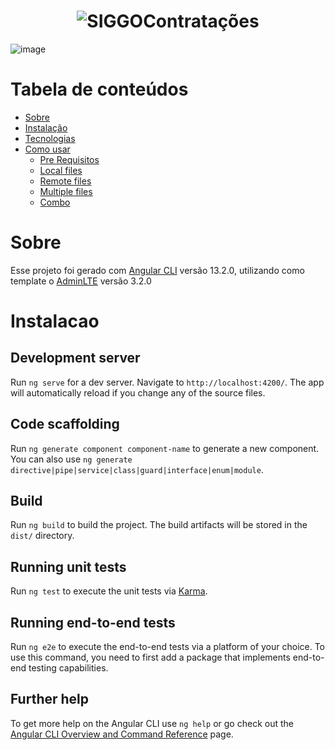 <h1 align="center">
  <img alt="SIGGOContratações" title="#SIGGOContratações" src="https://user-images.githubusercontent.com/69858181/169547033-a91c483f-be7e-4e83-b7b2-518da1399e40.png" />
</h1>

![image](https://user-images.githubusercontent.com/69858181/169547033-a91c483f-be7e-4e83-b7b2-518da1399e40.png)


Tabela de conteúdos
=================
<!--ts-->
   * [Sobre](#Sobre)
   * [Instalação](#instalacao)
   * [Tecnologias](#tecnologias)
   * [Como usar](#como-usar)
      * [Pre Requisitos](#pre-requisitos)
      * [Local files](#local-files)
      * [Remote files](#remote-files)
      * [Multiple files](#multiple-files)
      * [Combo](#combo)

<!--te-->








# Sobre
Esse projeto foi gerado com [Angular CLI](https://github.com/angular/angular-cli) versão 13.2.0, utilizando como template o [AdminLTE](https://adminlte.io/themes/v3/index3.html) versão 3.2.0


# Instalacao




## Development server

Run `ng serve` for a dev server. Navigate to `http://localhost:4200/`. The app will automatically reload if you change any of the source files.

## Code scaffolding

Run `ng generate component component-name` to generate a new component. You can also use `ng generate directive|pipe|service|class|guard|interface|enum|module`.

## Build

Run `ng build` to build the project. The build artifacts will be stored in the `dist/` directory.

## Running unit tests

Run `ng test` to execute the unit tests via [Karma](https://karma-runner.github.io).

## Running end-to-end tests

Run `ng e2e` to execute the end-to-end tests via a platform of your choice. To use this command, you need to first add a package that implements end-to-end testing capabilities.

## Further help

To get more help on the Angular CLI use `ng help` or go check out the [Angular CLI Overview and Command Reference](https://angular.io/cli) page.
